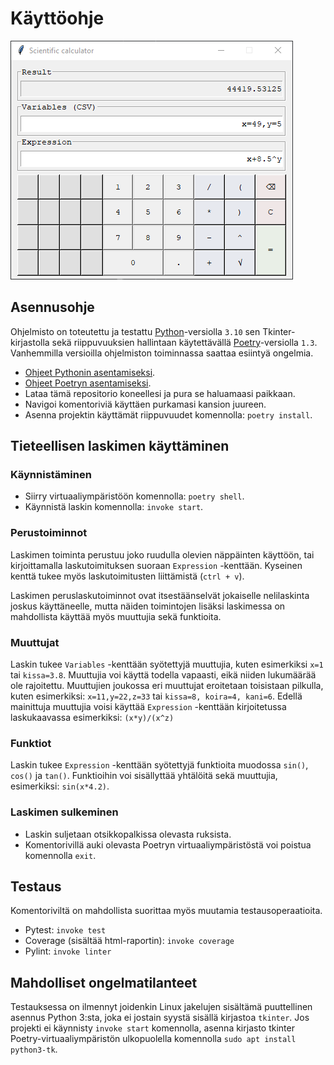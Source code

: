 # Käyttöohje

![](./images/readme/screencap_scientific_calculator.png)

## Asennusohje

Ohjelmisto on toteutettu ja testattu [Python](https://www.python.org/)-versiolla `3.10` sen Tkinter-kirjastolla sekä riippuvuuksien hallintaan käytettävällä [Poetry](https://python-poetry.org/)-versiolla `1.3`. Vanhemmilla versioilla ohjelmiston toiminnassa saattaa esiintyä ongelmia. 

- [Ohjeet Pythonin asentamiseksi](https://www.python.org/downloads/).
- [Ohjeet Poetryn asentamiseksi](https://python-poetry.org/docs/).
- Lataa tämä repositorio koneellesi ja pura se haluamaasi paikkaan.
- Navigoi komentoriviä käyttäen purkamasi kansion juureen.
- Asenna projektin käyttämät riippuvuudet komennolla: `poetry install`.

## Tieteellisen laskimen käyttäminen

### Käynnistäminen

- Siirry virtuaaliympäristöön komennolla: `poetry shell`.
- Käynnistä laskin komennolla: `invoke start`.

### Perustoiminnot

Laskimen toiminta perustuu joko ruudulla olevien näppäinten käyttöön, tai kirjoittamalla laskutoimituksen suoraan `Expression` -kenttään. Kyseinen kenttä tukee myös laskutoimitusten liittämistä (`ctrl + v`).

Laskimen peruslaskutoiminnot ovat itsestäänselvät jokaiselle nelilaskinta joskus käyttäneelle, mutta näiden toimintojen lisäksi laskimessa on mahdollista käyttää myös muuttujia sekä funktioita.

### Muuttujat

Laskin tukee `Variables` -kenttään syötettyjä muuttujia, kuten esimerkiksi `x=1` tai `kissa=3.8`. Muuttujia voi käyttä todella vapaasti, eikä niiden lukumäärää ole rajoitettu. Muuttujien joukossa eri muuttujat eroitetaan toisistaan pilkulla, kuten esimerkiksi: `x=11,y=22,z=33` tai `kissa=8, koira=4, kani=6`. Edellä mainittuja muuttujia voisi käyttää `Expression` -kenttään kirjoitetussa laskukaavassa esimerkiksi: `(x*y)/(x^z)`

### Funktiot

Laskin tukee `Expression` -kenttään syötettyjä funktioita muodossa `sin()`, `cos()` ja `tan()`. Funktioihin voi sisällyttää yhtälöitä sekä muuttujia, esimerkiksi: `sin(x*4.2)`.

### Laskimen sulkeminen

- Laskin suljetaan otsikkopalkissa olevasta ruksista.
- Komentorivillä auki olevasta Poetryn virtuaaliympäristöstä voi poistua komennolla `exit`.

## Testaus

Komentoriviltä on mahdollista suorittaa myös muutamia testausoperaatioita.

- Pytest: `invoke test`
- Coverage (sisältää html-raportin): `invoke coverage`
- Pylint: `invoke linter`

## Mahdolliset ongelmatilanteet

Testauksessa on ilmennyt joidenkin Linux jakelujen sisältämä puuttellinen asennus Python 3:sta, joka ei jostain syystä sisällä kirjastoa `tkinter`. Jos projekti ei käynnisty `invoke start` komennolla, asenna kirjasto tkinter Poetry-virtuaaliympäristön ulkopuolella komennolla `sudo apt install python3-tk`.